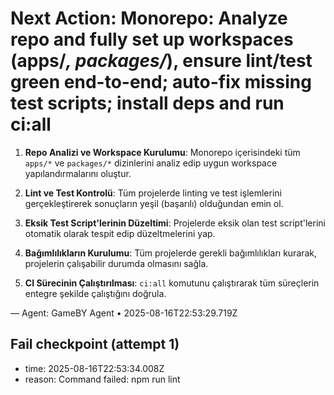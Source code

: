 # Next Action: Monorepo: Analyze repo and fully set up workspaces (apps/*, packages/*), ensure lint/test green end-to-end; auto-fix missing test scripts; install deps and run ci:all

1. **Repo Analizi ve Workspace Kurulumu**: Monorepo içerisindeki tüm `apps/*` ve `packages/*` dizinlerini analiz edip uygun workspace yapılandırmalarını oluştur.

2. **Lint ve Test Kontrolü**: Tüm projelerde linting ve test işlemlerini gerçekleştirerek sonuçların yeşil (başarılı) olduğundan emin ol.

3. **Eksik Test Script'lerinin Düzeltimi**: Projelerde eksik olan test script'lerini otomatik olarak tespit edip düzeltmelerini yap.

4. **Bağımlılıkların Kurulumu**: Tüm projelerde gerekli bağımlılıkları kurarak, projelerin çalışabilir durumda olmasını sağla.

5. **CI Sürecinin Çalıştırılması**: `ci:all` komutunu çalıştırarak tüm süreçlerin entegre şekilde çalıştığını doğrula.

— Agent: GameBY Agent • 2025-08-16T22:53:29.719Z


## Fail checkpoint (attempt 1)
- time: 2025-08-16T22:53:34.008Z
- reason: Command failed: npm run lint

